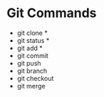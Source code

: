 # Git Commands
- git clone *
- git status *
- git add *
- git commit
- git push
- git branch
- git checkout
- git merge
